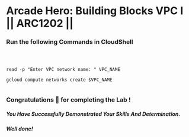 # Arcade Hero: Building Blocks VPC I || ARC1202 ||

### Run the following Commands in CloudShell

```



read -p "Enter VPC network name: " VPC_NAME

gcloud compute networks create $VPC_NAME 


```




### Congratulations 🎉 for completing the Lab !

##### *You Have Successfully Demonstrated Your Skills And Determination.*

#### *Well done!*




